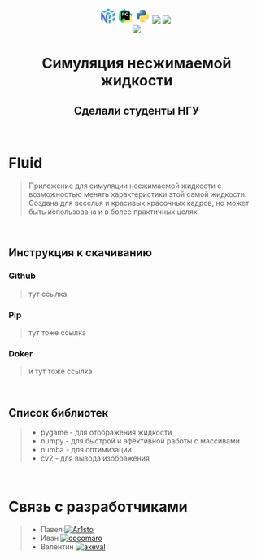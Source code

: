 <div id="header" align="center">
  <img src="https://github.com/devicons/devicon/blob/master/icons/numpy/numpy-original.svg" width="30"/>
  <img src="https://github.com/devicons/devicon/blob/master/icons/pycharm/pycharm-original.svg" width="30"/>
  <img src="https://github.com/devicons/devicon/blob/master/icons/python/python-original.svg" width="30"/>
  <img src="https://upload.wikimedia.org/wikipedia/commons/thumb/f/fe/Numba_logo.svg/1024px-Numba_logo.svg.png" width="30"/>
  <img src="https://opencv.org/wp-content/uploads/2020/07/OpenCV_logo_black-2.png" width="30"/>
  <img src="" width="30"/>
</div>

<div id="header" align="center">
  <img src="https://media.giphy.com/media/xTiN0GCrD3iqO4CRZm/giphy.gif" width="250"/>
</div>

<h1 align="center"> Симуляция несжимаемой жидкости <a href="https://daniilshat.ru/" target="_blank"> </a> </h1>
<h2 align="center"> Сделали студенты НГУ </h2>
<br>

# Fluid
> Приложение для симуляции несжимаемой жидкости с возможностью менять характеристики этой самой жидкости. Создана для веселья и красивых красочных кадров, но может быть использована и в более практичных целях.
<br>

## Инструкция к скачиванию
### Github
> тут ссылка
### Pip
> тут тоже ссылка
### Doker
> и тут тоже ссылка
<br>

## Список библиотек
>- pygame - для отображения жидкости <br>
>- numpy - для быстрой и эфективной работы с массивами <br>
>- numba - для оптимизации
>- cv2 - для вывода изображения
<br>

# Связь с разработчиками
>- Павел    [![Ar1sto](https://img.shields.io/badge/-Vkontakte-003f5c?style=for-the-badge&logo=Vk)](https://vk.com/ar1sto) <br>
>- Иван     [![cocomaro](https://img.shields.io/badge/-Vkontakte-003f5c?style=for-the-badge&logo=Vk)](https://vk.com/cocomaro) <br>
>- Валентин [![axeval](https://img.shields.io/badge/-Vkontakte-003f5c?style=for-the-badge&logo=Vk)](https://vk.com/axeval) <br>

